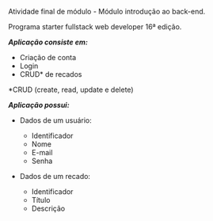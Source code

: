 Atividade final de módulo - Módulo introdução ao back-end.

Programa starter fullstack web developer 16ª edição.

<strong><i>Aplicação consiste em:</i></strong>

- Criação de conta
- Login
- CRUD* de recados

*CRUD (create, read, update e delete)


<strong><i>Aplicação possui:</i></strong>

- Dados de um usuário:

  - Identificador
  - Nome
  - E-mail
  - Senha  


- Dados de um recado:

  - Identificador
  - Título
  - Descrição
